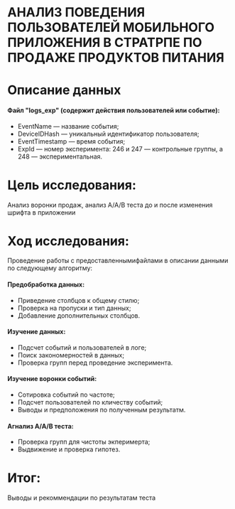 # АНАЛИЗ ПОВЕДЕНИЯ ПОЛЬЗОВАТЕЛЕЙ МОБИЛЬНОГО ПРИЛОЖЕНИЯ В СТРАТРПЕ ПО ПРОДАЖЕ ПРОДУКТОВ ПИТАНИЯ 

# Описание данных

#### Файл "logs_exp" (содержит действия пользователей или событие):
 - EventName — название события;
 - DeviceIDHash — уникальный идентификатор пользователя;
 - EventTimestamp — время события;
 - ExpId — номер эксперимента: 246 и 247 — контрольные группы, а 248 — экспериментальная.
 
# Цель исследования:
Анализ воронки продаж, анализ A/A/B теста до и после изменения шрифта в приложении

# Ход исследования:

Проведение работы с предоставленнымифайлами в описании данными по следующему алгоритму:

#### Предобработка данных:
 - Приведение столбцов к общему стилю;
 - Проверка на пропуски и тип данных;
 - Добавление дополнительных столбцов. 
 
#### Изучение данных:
 - Подсчет событий и пользователей в логе;
 - Поиск закономерностей в данных;
 - Проверка групп перед проведение эксперимента.
 
#### Изучение воронки событий: 
 - Сотировка событий по частоте;
 - Подсчет пользователей по кличеству событий;
 - Выводы и предположения по полученным результатм.
 
#### Агнализ A/A/B теста:
 - Проверка групп для чистоты экперимерта;
 - Выдвижение и проверка гипотез.
 
# Итог:
 Выводы и рекоммендации по результатам теста
